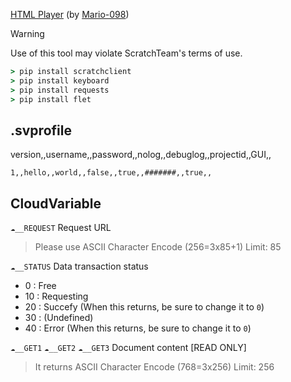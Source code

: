 [HTML Player](https://scratch.mit.edu/projects/863871016) (by [Mario-098](https://scratch.mit.edu/users/Mario-098/))

> [!WARNING]
> Use of this tool may violate ScratchTeam's terms of use.

```bat
> pip install scratchclient
> pip install keyboard
> pip install requests
> pip install flet
```

## .svprofile
version,,username,,password,,nolog,,debuglog,,projectid,,GUI,,

`1,,hello,,world,,false,,true,,#######,,true,,`

## CloudVariable
`☁__REQUEST` Request URL

> Please use ASCII Character Encode (256=3x85+1) Limit: 85

`☁__STATUS` Data transaction status

- 0 : Free
- 10 : Requesting
- 20 : Succefy (When this returns, be sure to change it to `0`)
- 30 : (Undefined)
- 40 : Error (When this returns, be sure to change it to `0`)

`☁__GET1` `☁__GET2` `☁__GET3` Document content [READ ONLY]

> It returns ASCII Character Encode (768=3x256) Limit: 256
